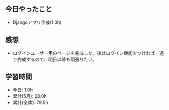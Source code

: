 ## 今日やったこと

+ Djangoアプリ作成(1.0h)

## 感想

+ ログインユーザー用のページを完成した。後はログイン機能をつければ一通り完成するので、明日以降も頑張りたい。


## 学習時間
+ 今日: 1.0h
+ 累計(5月): 28.0h
+ 累計(全体): 79.5h
